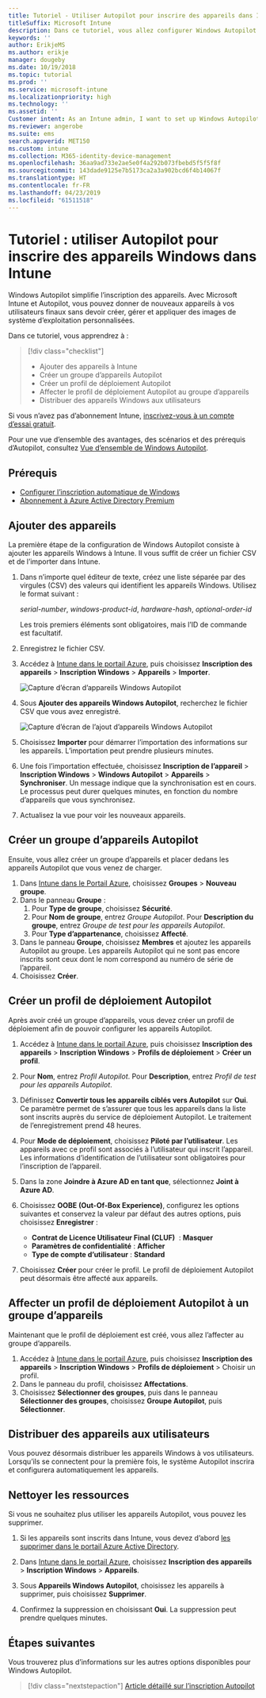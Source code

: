 ```yaml
---
title: Tutoriel - Utiliser Autopilot pour inscrire des appareils dans Intune
titleSuffix: Microsoft Intune
description: Dans ce tutoriel, vous allez configurer Windows Autopilot pour inscrire des appareils dans Intune.
keywords: ''
author: ErikjeMS
ms.author: erikje
manager: dougeby
ms.date: 10/19/2018
ms.topic: tutorial
ms.prod: ''
ms.service: microsoft-intune
ms.localizationpriority: high
ms.technology: ''
ms.assetid: ''
Customer intent: As an Intune admin, I want to set up Windows Autopilot so that users can enroll in Intune.
ms.reviewer: angerobe
ms.suite: ems
search.appverid: MET150
ms.custom: intune
ms.collection: M365-identity-device-management
ms.openlocfilehash: 36aa9ad733e2ae5e0f4a292b073fbebd5f5f5f8f
ms.sourcegitcommit: 143dade9125e7b5173ca2a3a902bcd6f4b14067f
ms.translationtype: HT
ms.contentlocale: fr-FR
ms.lasthandoff: 04/23/2019
ms.locfileid: "61511518"
---
```

# <a name="tutorial-use-autopilot-to-enroll-windows-devices-in-intune"></a>Tutoriel : utiliser Autopilot pour inscrire des appareils Windows dans Intune
Windows Autopilot simplifie l’inscription des appareils. Avec Microsoft Intune et Autopilot, vous pouvez donner de nouveaux appareils à vos utilisateurs finaux sans devoir créer, gérer et appliquer des images de système d’exploitation personnalisées. 

Dans ce tutoriel, vous apprendrez à :
> [!div class="checklist"]
> * Ajouter des appareils à Intune
> * Créer un groupe d’appareils Autopilot
> * Créer un profil de déploiement Autopilot
> * Affecter le profil de déploiement Autopilot au groupe d’appareils
> * Distribuer des appareils Windows aux utilisateurs

Si vous n’avez pas d’abonnement Intune, [inscrivez-vous à un compte d’essai gratuit](free-trial-sign-up.md).

Pour une vue d’ensemble des avantages, des scénarios et des prérequis d’Autopilot, consultez [Vue d’ensemble de Windows Autopilot](https://docs.microsoft.com/windows/deployment/windows-autopilot/windows-10-autopilot).


## <a name="prerequisites"></a>Prérequis
- [Configurer l’inscription automatique de Windows](quickstart-setup-auto-enrollment.md)
- [Abonnement à Azure Active Directory Premium](https://docs.microsoft.com/azure/active-directory/active-directory-get-started-premium) <!--&#40;[trial subscription](http://go.microsoft.com/fwlink/?LinkID=816845)&#41;-->


## <a name="add-devices"></a>Ajouter des appareils

La première étape de la configuration de Windows Autopilot consiste à ajouter les appareils Windows à Intune. Il vous suffit de créer un fichier CSV et de l’importer dans Intune.

1. Dans n’importe quel éditeur de texte, créez une liste séparée par des virgules (CSV) des valeurs qui identifient les appareils Windows. Utilisez le format suivant :
    
    *serial-number*, *windows-product-id*, *hardware-hash*, *optional-order-id*
    
    Les trois premiers éléments sont obligatoires, mais l’ID de commande est facultatif.

2. Enregistrez le fichier CSV.

3. Accédez à [Intune dans le portail Azure](https://aka.ms/intuneportal), puis choisissez **Inscription des appareils** > **Inscription Windows** > **Appareils** > **Importer**.

    ![Capture d’écran d’appareils Windows Autopilot](media/enrollment-autopilot/autopilot-import-device.png)

4. Sous **Ajouter des appareils Windows Autopilot**, recherchez le fichier CSV que vous avez enregistré.

    ![Capture d’écran de l’ajout d’appareils Windows Autopilot](media/enrollment-autopilot/autopilot-import-device2.png)

5. Choisissez **Importer** pour démarrer l’importation des informations sur les appareils. L’importation peut prendre plusieurs minutes.

4. Une fois l’importation effectuée, choisissez **Inscription de l’appareil** > **Inscription Windows** > **Windows Autopilot** > **Appareils** > **Synchroniser**. Un message indique que la synchronisation est en cours. Le processus peut durer quelques minutes, en fonction du nombre d’appareils que vous synchronisez.

5. Actualisez la vue pour voir les nouveaux appareils.

## <a name="create-an-autopilot-device-group"></a>Créer un groupe d’appareils Autopilot

Ensuite, vous allez créer un groupe d’appareils et placer dedans les appareils Autopilot que vous venez de charger.

1. Dans [Intune dans le Portail Azure](https://aka.ms/intuneportal), choisissez **Groupes** > **Nouveau groupe**.
2. Dans le panneau **Groupe** :
    1. Pour **Type de groupe**, choisissez **Sécurité**.
    2. Pour **Nom de groupe**, entrez *Groupe Autopilot*. Pour **Description du groupe**, entrez *Groupe de test pour les appareils Autopilot*.
    3. Pour **Type d’appartenance**, choisissez **Affecté**.
3. Dans le panneau **Groupe**, choisissez **Membres** et ajoutez les appareils Autopilot au groupe. Les appareils Autopilot qui ne sont pas encore inscrits sont ceux dont le nom correspond au numéro de série de l’appareil.
4. Choisissez **Créer**.  

## <a name="create-an-autopilot-deployment-profile"></a>Créer un profil de déploiement Autopilot

Après avoir créé un groupe d’appareils, vous devez créer un profil de déploiement afin de pouvoir configurer les appareils Autopilot.

1. Accédez à [Intune dans le portail Azure](https://aka.ms/intuneportal), puis choisissez **Inscription des appareils** > **Inscription Windows** > **Profils de déploiement** > **Créer un profil**.
2. Pour **Nom**, entrez *Profil Autopilot*. Pour **Description**, entrez *Profil de test pour les appareils Autopilot*.
3. Définissez **Convertir tous les appareils ciblés vers Autopilot** sur **Oui**. Ce paramètre permet de s’assurer que tous les appareils dans la liste sont inscrits auprès du service de déploiement Autopilot. Le traitement de l’enregistrement prend 48 heures.
4. Pour **Mode de déploiement**, choisissez **Piloté par l’utilisateur**. Les appareils avec ce profil sont associés à l’utilisateur qui inscrit l’appareil. Les informations d’identification de l’utilisateur sont obligatoires pour l’inscription de l’appareil.
5. Dans la zone **Joindre à Azure AD en tant que**, sélectionnez **Joint à Azure AD**.
6. Choisissez **OOBE (Out-Of-Box Experience)**, configurez les options suivantes et conservez la valeur par défaut des autres options, puis choisissez **Enregistrer** :
    - **Contrat de Licence Utilisateur Final (CLUF)**  : **Masquer**
    - **Paramètres de confidentialité** : **Afficher**
    - **Type de compte d’utilisateur** : **Standard**

6. Choisissez **Créer** pour créer le profil. Le profil de déploiement Autopilot peut désormais être affecté aux appareils.

## <a name="assign-an-autopilot-deployment-profile-to-a-device-group"></a>Affecter un profil de déploiement Autopilot à un groupe d’appareils

Maintenant que le profil de déploiement est créé, vous allez l’affecter au groupe d’appareils.
1. Accédez à [Intune dans le portail Azure](https://aka.ms/intuneportal), puis choisissez **Inscription des appareils** > **Inscription Windows** > **Profils de déploiement** > Choisir un profil.
2. Dans le panneau du profil, choisissez **Affectations**. 
3. Choisissez **Sélectionner des groupes**, puis dans le panneau **Sélectionner des groupes**, choisissez **Groupe Autopilot**, puis **Sélectionner**.

## <a name="distribute-devices-to-users"></a>Distribuer des appareils aux utilisateurs

Vous pouvez désormais distribuer les appareils Windows à vos utilisateurs. Lorsqu’ils se connectent pour la première fois, le système Autopilot inscrira et configurera automatiquement les appareils. 

## <a name="clean-up-resources"></a>Nettoyer les ressources

Si vous ne souhaitez plus utiliser les appareils Autopilot, vous pouvez les supprimer.

1. Si les appareils sont inscrits dans Intune, vous devez d’abord [les supprimer dans le portail Azure Active Directory](devices-wipe.md#delete-devices-from-the-azure-active-directory-portal).

2. Dans [Intune dans le portail Azure](https://aka.ms/intuneportal), choisissez **Inscription des appareils** > **Inscription Windows** > **Appareils**.

3. Sous **Appareils Windows Autopilot**, choisissez les appareils à supprimer, puis choisissez **Supprimer**.

4. Confirmez la suppression en choisissant **Oui**. La suppression peut prendre quelques minutes.

## <a name="next-steps"></a>Étapes suivantes

Vous trouverez plus d’informations sur les autres options disponibles pour Windows Autopilot.

> [!div class="nextstepaction"]
> [Article détaillé sur l’inscription Autopilot](enrollment-autopilot.md)


